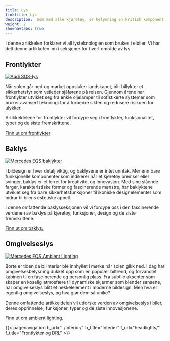```yaml
---
title: Lys
linktitle: Lys
description:  Som med alle kjøretøy, er belysning en kritisk komponent i elbiler, og mange produsenter har utstyrt sine elbiler med avansert lysteknologi.
weight: 2
shownavtabs: true
---
```

<!-- markdownlint-disable MD033 -->

I denne artikkelen forklarer vi all lysteknologien som brukes i elbiler. Vi har delt denne artikkelen inn i seksjoner for hvert område av lys.


## Frontlykter

<figur>
     <a href="headlights/">
     <img src="https://media.evkx.net/multimedia/technology/lights/audisq8lights_st.jpg" alt="Audi SQ8-lys" title="Audi SQ8-lys" class="img-fluid">
     </a>
</figur>

Når solen går ned og mørket oppsluker landskapet, blir billykter et sikkerhetsfyr som veileder sjåførene på reisen. Gjennom årene har frontlykter utviklet seg fra enkle oljelamper til sofistikerte systemer som bruker avansert teknologi for å forbedre sikten og redusere risikoen for ulykker.

Artikkeldelene for frontlykter vil fordype seg i frontlykter, funksjonalitet, typer og de siste fremskrittene.

[Finn ut om frontlykter](headlights)

## Baklys

<figur>
     <a href="rearlights/">
     <img src="https://media.evkx.net/multimedia/technology/lights/rearlights/eqsrearlights_st.jpg" alt="Mercedes EQS baklykter" title="Mercedes EQS baklykter" class="img-fluid" >
     </a>
</figur>

I bildesign er hver detalj viktig, og baklysene er intet unntak. Mer enn bare funksjonelle komponenter som indikerer når et kjøretøy bremser eller svinger, baklys er et lerret for kreativitet og innovasjon. Med sine slående farger, karakteristiske former og fascinerende mønstre, har baklyktene utviklet seg fra bare sikkerhetsfunksjoner til ikoniske designelementer som bidrar til bilens estetiske appell.

I denne omfattende baklysseksjonen vil vi fordype oss i den fascinerende verdenen av baklys på kjøretøy, funksjoner, design og de siste fremskrittene.

[Finn ut om baklys.](baklys)

## Omgivelseslys

<figur>
     <a href="ambientlighting/">
     <img src="https://media.evkx.net/multimedia/technology/lights/ambientlighting/mercedeseqsambientlighting_1_st.jpg" alt="Mercedes EQS Ambient Lighting" title="Mercedes EQS Ambient Lighting" class="img-fluid" >
     </a>
</figur>

Borte er tiden da bilinteriør ble innhyllet i mørke når solen gikk ned. I dag har omgivelsesbelysning dukket opp som en populær biltrend, og forvandlet kabinen til en fascinerende og personlig plass. Fra subtile aksenter som skaper en koselig atmosfære til dynamiske skjermer som blender sansene, har omgivelseslys blitt et nøkkelelement i moderne bildesign. Men hva er egentlig omgivelseslys, og hva gjør dem så unike?

  Denne omfattende artikkeldelen vil utforske verden av omgivelseslys i biler, deres opprinnelse, funksjoner, typer og de siste innovasjonene.

[Finn ut om ambient lighting.](ambientlighting/)


{{< pagenavigation b_url="../interior/" b_title="Interiør" f_url="headlights/" f_title="Frontlykter og DRL" >}}
